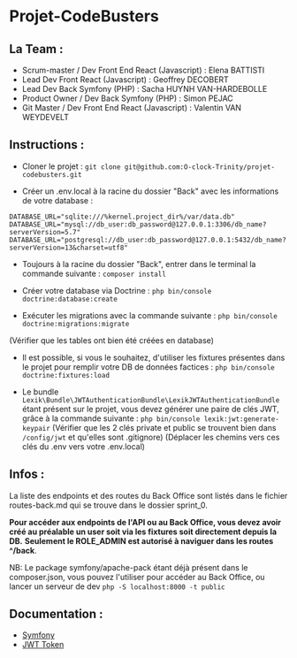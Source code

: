 # Projet-CodeBusters

## La Team :

- Scrum-master / Dev Front End React (Javascript) : Elena BATTISTI
- Lead Dev Front React (Javascript) : Geoffrey DECOBERT
- Lead Dev Back Symfony (PHP) : Sacha HUYNH VAN-HARDEBOLLE
- Product Owner / Dev Back Symfony (PHP) : Simon PEJAC
- Git Master / Dev Front End React (Javascript) : Valentin VAN WEYDEVELT

## Instructions :

- Cloner le projet :
```git clone git@github.com:O-clock-Trinity/projet-codebusters.git```

- Créer un .env.local à la racine du dossier "Back" avec les informations de votre database :
```
DATABASE_URL="sqlite:///%kernel.project_dir%/var/data.db"
DATABASE_URL="mysql://db_user:db_password@127.0.0.1:3306/db_name?serverVersion=5.7"
DATABASE_URL="postgresql://db_user:db_password@127.0.0.1:5432/db_name?serverVersion=13&charset=utf8"
```

- Toujours à la racine du dossier "Back", entrer dans le terminal la commande suivante :
```composer install```

- Créer votre database via Doctrine :
```php bin/console doctrine:database:create```

- Exécuter les migrations avec la commande suivante :
```php bin/console doctrine:migrations:migrate```

(Vérifier que les tables ont bien été créées en database)

- Il est possible, si vous le souhaitez, d'utiliser les fixtures présentes dans le projet pour remplir votre DB de données factices :
```php bin/console doctrine:fixtures:load```

- Le bundle ```Lexik\Bundle\JWTAuthenticationBundle\LexikJWTAuthenticationBundle``` étant présent sur le projet, vous devez générer une paire de clés JWT, grâce à la commande suivante :
```php bin/console lexik:jwt:generate-keypair```
(Vérifier que les 2 clés private et public se trouvent bien dans ```/config/jwt``` et qu'elles sont .gitignore)
(Déplacer les chemins vers ces clés du .env vers votre .env.local)

## Infos :

La liste des endpoints et des routes du Back Office sont listés dans le fichier routes-back.md qui se trouve dans le dossier sprint_0.

**Pour accéder aux endpoints de l'API ou au Back Office, vous devez avoir créé au préalable un user soit via les fixtures soit directement depuis la DB.**
**Seulement le ROLE_ADMIN est autorisé à naviguer dans les routes ^/back**.

NB: Le package symfony/apache-pack étant déjà présent dans le composer.json, vous pouvez l'utiliser pour accéder au Back Office, ou lancer un serveur de dev ```php -S localhost:8000 -t public```


## Documentation :

- [Symfony](https://symfony.com/doc/current/index.html)
- [JWT Token](https://github.com/lexik/LexikJWTAuthenticationBundle)
